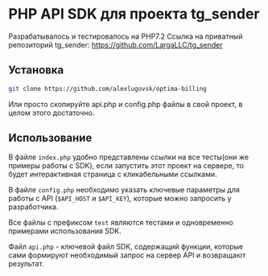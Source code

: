 # PHP API SDK для проекта tg_sender
Разрабатывалось и тестировалось на PHP7.2
Ссылка на приватный репозиторий tg_sender: https://github.com/LargaLLC/tg_sender

## Установка
```sh
git clone https://github.com/alexlugovsk/optima-billing
```
Или просто скопируйте api.php и config.php файлы в свой проект, в целом этого достаточно.

## Использование
В файле ``index.php`` удобно представлены ссылки на все тесты(они же примеры работы с SDK), если запустить этот проект на сервере, то будет интерактивная страница с кликабельными ссылками.

В файле ``config.php`` необходимо указать ключевые параметры для работы c API (``$API_HOST`` и ``$API_KEY``), которые можно запросить у разработчика.

Все файлы с префиксом ``test`` являются тестами и одновременно примерами использования SDK.

Файл ``api.php`` - ключевой файл SDK, содержащий функции, которые сами формируют необходимый запрос на сервер API и возвращают результат.
